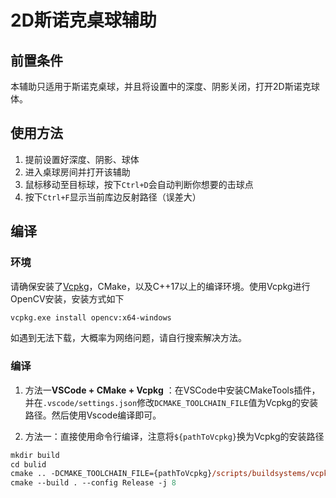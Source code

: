 # 2D斯诺克桌球辅助

## 前置条件
本辅助只适用于斯诺克桌球，并且将设置中的深度、阴影关闭，打开2D斯诺克球体。

## 使用方法
1. 提前设置好深度、阴影、球体
2. 进入桌球房间并打开该辅助
3. 鼠标移动至目标球，按下`Ctrl+D`会自动判断你想要的击球点
4. 按下`Ctrl+F`显示当前库边反射路径（误差大）

## 编译
### 环境
请确保安装了[Vcpkg](https://github.com/microsoft/vcpkg/)，CMake，以及C++17以上的编译环境。使用Vcpkg进行OpenCV安装，安装方式如下
```ps
vcpkg.exe install opencv:x64-windows
```
如遇到无法下载，大概率为网络问题，请自行搜索解决方法。

### 编译
1. 方法一**VSCode + CMake + Vcpkg** ：在VSCode中安装CMakeTools插件，并在`.vscode/settings.json`修改`DCMAKE_TOOLCHAIN_FILE`值为Vcpkg的安装路径。然后使用Vscode编译即可。

2. 方法一：直接使用命令行编译，注意将`${pathToVcpkg}`换为Vcpkg的安装路径
```ps
mkdir build
cd bulid
cmake .. -DCMAKE_TOOLCHAIN_FILE={pathToVcpkg}/scripts/buildsystems/vcpkg.cmake
cmake --build . --config Release -j 8
```
